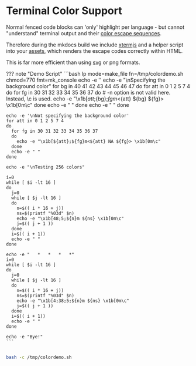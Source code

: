# Terminal Color Support 


Normal fenced code blocks can 'only' highlight per language - but cannot "understand" terminal output and
 their [color escape sequences](https://en.wikipedia.org/wiki/ANSI_escape_code).  

Therefore during the mkdocs build we include [xtermjs](https://xtermjs.org/) and a helper script into your [assets](https://squidfunk.github.io/mkdocs-material/customization/#adding-assets), which renders the escape codes correctly within HTML.  

This is far more efficient than using [svg](https://yarnpkg.com/package/ansi-to-svg) or png formats.

??? note "Demo Script"
    ```bash lp mode=make_file fn=/tmp/colordemo.sh chmod=770 fmt=mk_console
    echo -e '<attribute background foreground>'
    echo -e "\nSpecifying the background color"
    for bg in 40 41 42 43 44 45 46 47
    do
      for att in 0 1 2 5 7 4
      do
        for fg in 30 31 32 33 34 35 36 37
        do
          # -n option is not valid here.  Instead, \c is used.
          echo -e "\x1b[${att};${bg};${fg}m<${att} ${bg} ${fg}> \x1b[0m\c"
        done
        echo -e " "
      done
      echo -e " "
    done

    echo -e '\nNot specifying the background color'
    for att in 0 1 2 5 7 4
    do
      for fg in 30 31 32 33 34 35 36 37
      do
        echo -e "\x1b[${att};${fg}m<${att} NA ${fg}> \x1b[0m\c"
      done
      echo -e " "
    done

    echo -e "\nTesting 256 colors"

    i=0
    while [ $i -lt 16 ]
    do
      j=0
      while [ $j -lt 16 ]
      do
        n=$(( i * 16 + j))
        ns=$(printf "%03d" $n)
        echo -e "\x1b[48;5;${n}m ${ns} \x1b[0m\c"
        j=$(( j + 1 ))
      done
      i=$(( i + 1))
      echo -e " "
    done

    echo -e "   *   *   *   *"
    i=0
    while [ $i -lt 16 ]
    do
      j=0
      while [ $j -lt 16 ]
      do
        n=$(( i * 16 + j))
        ns=$(printf "%03d" $n)
        echo -e "\x1b[4;38;5;${n}m ${ns} \x1b[0m\c"
        j=$(( j + 1 ))
      done
      i=$(( i + 1))
      echo -e " "
    done

    echo -e "Bye!"
    ```

```bash lp

bash -c /tmp/colordemo.sh
```
